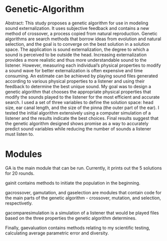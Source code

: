 # Genetic-Algorithm

Abstract: This study proposes a genetic algorithm for use in modeling sound externalization. It uses subjective feedback and contains a new method of crossover, a process copied from natural reproduction. Genetic algorithms are search methods that borrow ideas from evolution and natural selection, and the goal is to converge on the best solution in a solution space. The application is sound externalization, the degree to which a sound is perceived to be outside the head. Increasing externalization provides a more realistic and thus more understandable sound to the listener. However, measuring each individual’s physical properties to modify a sound wave for better externalization is often expensive and time consuming. An estimate can be achieved by playing sound files generated according to various physical properties to a listener and using their feedback to determine the best unique sound. My goal was to design a genetic algorithm that chooses the appropriate physical properties that modify the sounds played to the listener for the most efficient and accurate search. I used a set of three variables to define the solution space: head size, ear canal length, and the size of the pinna (the outer part of the ear). I tested the initial algorithm extensively using a computer simulation of a listener and the results indicate the best choices. Final results suggest that the genetic algorithm designed shows promise as a way to accurately predict sound variables while reducing the number of sounds a listener must listen to.

# Modules
GA is the main module that can be run. Currently, it prints out the 5 solutions for 20 rounds.

gainit contains methods to initiate the population in the beginning.

gacrossover, gamutation, and gaselection are modules that contain code for the main parts of the genetic algorithm - crossover, mutation, and selection, respectivetly.

gacomparesimulation is a simulation of a listener that would be played files based on the three properties the genetic algorithm determines.

Finally, gaevaluation contains methods relating to my scientific testing, calculating average parametric error and diversity.
